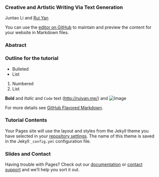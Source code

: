 ### Creative and Artistic Writing Via Text Generation
Juntao Li and [Rui Yan](http://ruiyan.me/)

You can use the [editor on GitHub](https://github.com/lijuntaopku/AAAI2020-tutorial/edit/master/README.md) to maintain and preview the content for your website in Markdown files.



### Abatract 





### Outline for the tutorial

- Bulleted
- List

1. Numbered
2. List

**Bold** and _Italic_ and `Code` text
(http://ruiyan.me/) and ![Image](src)


For more details see [GitHub Flavored Markdown](https://guides.github.com/features/mastering-markdown/).

### Tutorial Contents

Your Pages site will use the layout and styles from the Jekyll theme you have selected in your [repository settings](https://github.com/lijuntaopku/AAAI2020-tutorial/settings). The name of this theme is saved in the Jekyll `_config.yml` configuration file.

### Slides and Contact

Having trouble with Pages? Check out our [documentation](https://help.github.com/categories/github-pages-basics/) or [contact support](https://github.com/contact) and we’ll help you sort it out.
